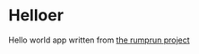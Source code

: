 # Helloer
Hello world app written from [the rumprun project](https://github.com/rumpkernel/wiki/wiki/Tutorial%3A-Building-Rumprun-Unikernels)
